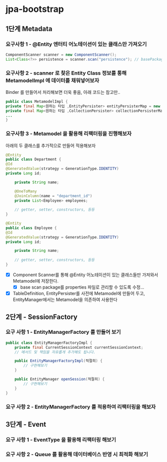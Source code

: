 # jpa-bootstrap

## 1단계 Metadata

### 요구사항 1 - @Entity 엔터티 어노테이션이 있는 클래스만 가져오기
```java
ComponentScanner scanner = new ComponentScanner();
List<Class<?>> persistence = scanner.scan("persistence"); // basePackage 변경해도 괜찮습니다
```

### 요구사항 2 - scanner 로 찾은 Entity Class 정보를 통해 MetamodelImpl 에 데이터를 채워넣어보자
Binder 를 만들어서 처리해보면 더욱 좋음, 아래 코드는 참고만..
```java
public class MetamodelImpl {
private final Map<원하는 타입 ,EntityPersister> entityPersisterMap = new ConcurrentHashMap<>();
private final Map<원하는 타입 ,CollectionPersister> collectionPersisterMap = new ConcurrentHashMap<>();
...
}
```
### 요구사항 3 - Metamodel 을 활용해 리팩터링을 진행해보자
아래의 두 클래스를 추가적으로 만들어 적용해보자
```java
@Entity
public class Department {
@Id
@GeneratedValue(strategy = GenerationType.IDENTITY)
private Long id;

    private String name;

    @OneToMany
    @JoinColumn(name = "department_id")
    private List<Employee> employees;
    
    // getter, setter, constructors, 등등
}

@Entity
public class Employee {
@Id
@GeneratedValue(strategy = GenerationType.IDENTITY)
private Long id;

    private String name;
  
    // getter, setter, constructors, 등등
}
```

- [x] Component Scanner를 통해 @Entity 어노테이션이 있는 클래스들만 가져와서 Metamodel에 저장한다.
  - [x] base scan package를 properties 파일로 관리할 수 있도록 수정...
- [x] TableDefinition, EntityPersister를 사전에 Metamodel에 만들어 두고, EntityManager에서는 Metamodel을 의존하여 사용한다

## 2단계 - SessionFactory

### 요구 사항 1 - EntityManagerFactory 를 만들어 보기
```java
public class EntityManagerFactoryImpl {
    private final CurrentSessionContext currentSessionContext;
    // 메서드 및 책임을 자유롭게 추가해도 됩니다.

    public EntityManagerFactoryImpl(적절히) {
        // 구현해보기
    }

    public EntityManager openSession(적절히) {
        // 구현해보기
    }
}
```
### 요구 사항 2 - EntityManagerFactory 를 적용하여 리팩터링을 해보자

## 3단계 - Event

### 요구 사항 1 - EventType 을 활용해 리팩터링 해보기
### 요구 사항 2 - Queue 를 활용해 데이터베이스 반영 시 최적화 해보기
